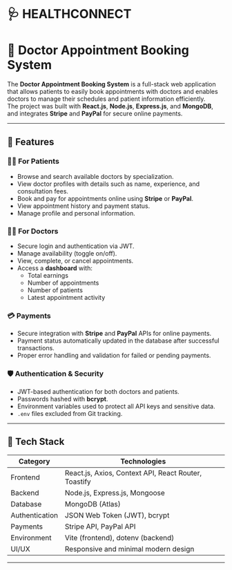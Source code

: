 # 🩺 HEALTHCONNECT

# 🏥 Doctor Appointment Booking System

The **Doctor Appointment Booking System** is a full-stack web application that allows patients to easily book appointments with doctors and enables doctors to manage their schedules and patient information efficiently.  
The project was built with **React.js**, **Node.js**, **Express.js**, and **MongoDB**, and integrates **Stripe** and **PayPal** for secure online payments.

---

## 🚀 Features

### 👩‍⚕️ For Patients
- Browse and search available doctors by specialization.  
- View doctor profiles with details such as name, experience, and consultation fees.  
- Book and pay for appointments online using **Stripe** or **PayPal**.  
- View appointment history and payment status.  
- Manage profile and personal information.

### 👨‍⚕️ For Doctors
- Secure login and authentication via JWT.  
- Manage availability (toggle on/off).  
- View, complete, or cancel appointments.  
- Access a **dashboard** with:
  - Total earnings  
  - Number of appointments  
  - Number of patients  
  - Latest appointment activity

### 💳 Payments
- Secure integration with **Stripe** and **PayPal** APIs for online payments.  
- Payment status automatically updated in the database after successful transactions.  
- Proper error handling and validation for failed or pending payments.

### 🛡️ Authentication & Security
- JWT-based authentication for both doctors and patients.  
- Passwords hashed with **bcrypt**.  
- Environment variables used to protect all API keys and sensitive data.  
- `.env` files excluded from Git tracking.

---

## 🧱 Tech Stack

| Category | Technologies |
|-----------|---------------|
| Frontend | React.js, Axios, Context API, React Router, Toastify |
| Backend | Node.js, Express.js, Mongoose |
| Database | MongoDB (Atlas) |
| Authentication | JSON Web Token (JWT), bcrypt |
| Payments | Stripe API, PayPal API |
| Environment | Vite (frontend), dotenv (backend) |
| UI/UX | Responsive and minimal modern design |

---



